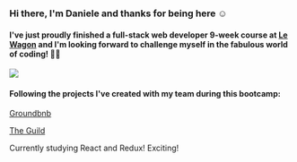 ### Hi there, I'm Daniele and thanks for being here ☺

#### I've just proudly finished a full-stack web developer 9-week course at <a href="https://www.lewagon.com">Le Wagon</a> and I'm looking forward to challenge myself in the fabulous world of coding! 👨‍💻 

![](https://komarev.com/ghpvc/?username=dan-90&color=blue&style=plastic)

#### Following the projects I've created with my team during this bootcamp:

<a href="https://groundbnb-tarumae.herokuapp.com">Groundbnb</a>

<a href="https://theguild-lw.herokuapp.com/">The Guild</a>

Currently studying React and Redux! Exciting!
